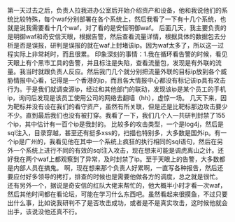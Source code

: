 第一天过去之后，负责人拉我进办公室后开始介绍资产和设备，他和我说他们的系统比较特殊，每个waf分别部署在各个系统上，然后我看了一下有十几个系统，也就是说我需要看十几个waf，对了看的是安恒明御waf。
    后面几天，我主要负责的是明御waf和奇安信天眼，根据告警，然后查看流量详情，根据具体的数据包去分析是否是误报，研判是误报的就在waf上封堵该ip。因为waf太多了，所以这一过程实际上非常耗时，而且很累。
	印象深刻的事情：1.我在循环看告警的时候，看见天眼上有个黑市工具的告警，并且标注是失陷，查看流量包，发现是有外联的流量。我当时就跟负责人反应。然后我门几个就分别把流量外联的目标ip放到各个威胁情报中心看，记得是一个香港的ip，而且各大情报中心都没有标记该ip具有攻击行为。于是我们就调查源ip，经过和其他部门的联动，发现该ip是某个员工的手机ip，询问后发现是该员工使用公司的网络去翻墙（hh），虚惊一场。
	几天下来，因为靶标并没有设在我们的看守资产，虽然有所关联，但是还是比靶标那边攻击要少不少。直到最后我们也没有被打穿。我看了一下，我们几个人一共研判封禁了155个ip，其中估计有一百个ip是我封的。
	比较多的攻击类型，一个是log4j，然后是sql注入，目录穿越，甚至还有挺多xss的，扫描也特别多，大多数是国外ip。有一个ip是广州的，我看见他在其中一个系统上疯狂的执行相同的sql语句，然后在另外一个系统上进行不同的有效的sql注入攻击，现在想来可能是调虎离山之计。还好我在两个waf上都观察到了异常，及时封禁了ip。至于天眼上的告警，大多数都是内部人员在搞鬼。
	啊，现在想来那个负责人好累啊，一直写各种报告，然后还要应付好多领导的拷打，排查的时候也是需要他做各方的调度，总之就是很忙。
	还有另外一个，据说是奇安信的红队大佬来帮忙的，他大概半小时才看一次waf，然后其他时间都在看论坛，可能在学习什么东西吧。虽然看起来很摸鱼，不过只要出什么事，比如说我研判不了是否攻击成功，或者是不是真实攻击，这时候他就会出手，该说没他还真不行。